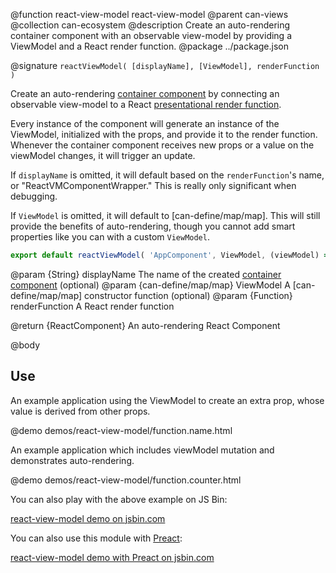 @function react-view-model react-view-model
@parent can-views
@collection can-ecosystem
@description Create an auto-rendering container component with an observable view-model by providing a ViewModel and a React render function.
@package ../package.json

@signature `reactViewModel( [displayName], [ViewModel], renderFunction )`

Create an auto-rendering [container component](https://medium.com/@dan_abramov/smart-and-dumb-components-7ca2f9a7c7d0#.v9i90qbq8) by connecting an observable view-model to a React [presentational render function](https://medium.com/@dan_abramov/smart-and-dumb-components-7ca2f9a7c7d0#.v9i90qbq8).

Every instance of the component will generate an instance of the ViewModel, initialized with the props, and provide it to the render function. Whenever the container component receives new props or a value on the viewModel changes, it will trigger an update.

If `displayName` is omitted, it will default based on the `renderFunction`'s name, or "ReactVMComponentWrapper." This is really only significant when debugging.

If `ViewModel` is omitted, it will default to [can-define/map/map]. This will still provide the benefits of auto-rendering, though you cannot add smart properties like you can with a custom `ViewModel`.

```jsx
export default reactViewModel( 'AppComponent', ViewModel, (viewModel) => (<div>{viewModel.name}</div>) );
```

@param {String} displayName The name of the created [container component](https://medium.com/@dan_abramov/smart-and-dumb-components-7ca2f9a7c7d0#.v9i90qbq8) (optional)
@param {can-define/map/map} ViewModel A [can-define/map/map] constructor function (optional)
@param {Function} renderFunction A React render function

@return {ReactComponent} An auto-rendering React Component

@body

## Use

An example application using the ViewModel to create an extra prop, whose value is derived from other props.

@demo demos/react-view-model/function.name.html

An example application which includes viewModel mutation and demonstrates auto-rendering.

@demo demos/react-view-model/function.counter.html

You can also play with the above example on JS Bin:

<a class="jsbin-embed" href="https://jsbin.com/cudobut/2/embed?js,output">react-view-model demo on jsbin.com</a>

You can also use this module with [Preact](https://preactjs.com):

<a class="jsbin-embed" href="https://jsbin.com/muqeqec/5/embed?js,output">react-view-model demo with Preact on jsbin.com</a>

<script src="https://static.jsbin.com/js/embed.min.js?4.0.4"></script>
